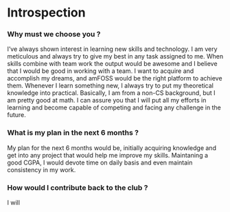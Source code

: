 # Introspection 

### Why must we choose you ?
I’ve always shown interest in learning new skills and technology. I am very meticulous and always try to give my best in any task assigned to me. When skills combine with team work the output would be awesome and I believe that I would be good in working with a team. 
I want to acquire and accomplish my dreams, and amFOSS would be the right platform to achieve them.
Whenever I learn something new, I always try to put my theoretical knowledge into practical.
Basically, I am from a non-CS background, but I am pretty good at math. I can assure you that I will put all my efforts in learning and become capable of competing and facing any challenge in the future.

### What is my plan in the next 6 months ?
My plan for the next 6 months would be, initially acquiring knowledge and get into any project that would help me improve my skills.
Maintaning a good CGPA, I would devote time on daily basis and even maintain consistency in my work.

### How would I contribute back to the club ?
I will 
